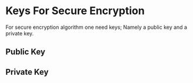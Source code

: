 # Keys For Secure Encryption

For secure encryption algorithm one need keys; Namely a public key and a private key.

## Public Key


## Private Key

